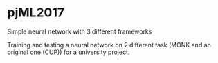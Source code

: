 # pjML2017
Simple neural network with 3 different frameworks

Training and testing a neural network on 2 different task (MONK and an original one (CUP)) for a university project.
